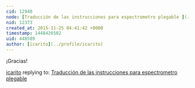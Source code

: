 ```yaml
---
cid: 12940
node: [Traducción de las instrucciones para espectrometro plegable ](../notes/MateoNeira/11-05-2015/traduccion-de-las-instrucciones-para-espectrometro-plegable)
nid: 12373
created_at: 2015-11-25 04:41:42 +0000
timestamp: 1448426502
uid: 448589
author: [icarito](../profile/icarito)
---
```


¡Gracias!

[icarito](../profile/icarito) replying to: [Traducción de las instrucciones para espectrometro plegable ](../notes/MateoNeira/11-05-2015/traduccion-de-las-instrucciones-para-espectrometro-plegable)

